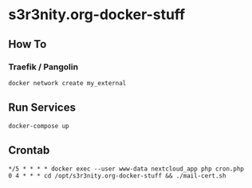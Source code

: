 # s3r3nity.org-docker-stuff

## How To

### Traefik / Pangolin

```shell
docker network create my_external
```

## Run Services

```shell
docker-compose up
```

## Crontab

```cron
*/5 * * * * docker exec --user www-data nextcloud_app php cron.php
0 4 * * * cd /opt/s3r3nity.org-docker-stuff && ./mail-cert.sh
```
